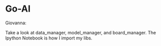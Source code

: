 # Go-AI
Giovanna:

Take a look at data_manager, model_manager, and board_manager. The Ipython Notebook is how I import my libs.
